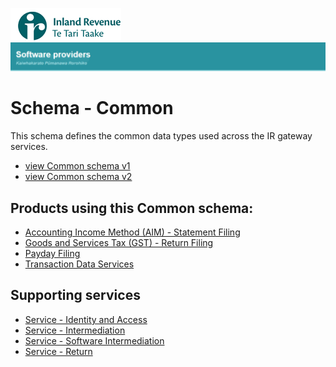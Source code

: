![IRD logo](../Images/IRlogo.gif)
![Software Dev](../Images/SoftwareDev.png)

Schema - Common
=======================================

This schema defines the common data types used across the IR gateway services. 

* [view Common schema v1](Common.v1.xsd)
* [view Common schema v2](Common.v2.xsd)

Products using this Common schema:
-------------
* [Accounting Income Method (AIM) - Statement Filing](../Product%20-%20AIM)
* [Goods and Services Tax (GST) - Return Filing](../Product%20-%20GST)
* [Payday Filing](../Product%20-%20Payday%20Filing)
* [Transaction Data Services](../Product%20-%20Transaction%20Data%20Services)

Supporting services
-------------
* [Service - Identity and Access](../Service%20-%20Identity%20and%20Access/Latest/)
* [Service - Intermediation](../Service%20-%20Intermediation)
* [Service - Software Intermediation](../Service%20-%20Software%20Intermediation)
* [Service - Return](../Service%20-%20Return)
